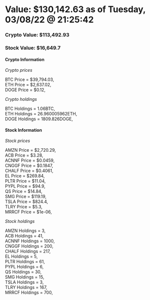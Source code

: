 # Value: $130,142.63 as of Tuesday, 03/08/22 @ 21:25:42 

### Crypto Value: $113,492.93

### Stock Value: $16,649.7

#### Crypto Information 
*Crypto prices* 

BTC Price = $39,794.03,  
ETH Price = $2,637.02,  
DOGE Price = $0.12,  


*Crypto holdings* 

BTC Holdings = 1.06BTC,  
ETH Holdings = 26.960005962ETH,  
DOGE Holdings = 1809.826DOGE,  


#### Stock Information 

*Stock prices* 

AMZN Price = $2,720.29,  
ACB Price = $3.28,  
ACNNF Price = $0.0459,  
CNGGF Price = $0.1847,  
CHALF Price = $0.4061,  
EL Price = $269.84,  
PLTR Price = $11.04,  
PYPL Price = $94.9,  
QS Price = $14.84,  
SMG Price = $119.19,  
TSLA Price = $824.4,  
TLRY Price = $5.3,  
MRRCF Price = $1e-06,  


*Stock holdings* 

AMZN Holdings = 3,  
ACB Holdings = 41,  
ACNNF Holdings = 1000,  
CNGGF Holdings = 200,  
CHALF Holdings = 217,  
EL Holdings = 5,  
PLTR Holdings = 61,  
PYPL Holdings = 6,  
QS Holdings = 30,  
SMG Holdings = 15,  
TSLA Holdings = 3,  
TLRY Holdings = 167,  
MRRCF Holdings = 700,  



